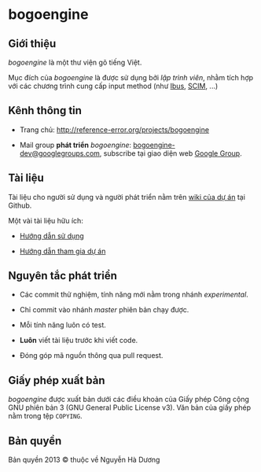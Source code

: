 # bogoengine

## Giới thiệu

*bogoengine* là một thư viện gõ tiếng Việt.

Mục đích của *bogoengine* là được sử dụng bởi *lập trình viên*, nhằm tích hợp
với các chương trình cung cấp input method (như
[Ibus](http://code.google.com/p/ibus/),
[SCIM](http://sourceforge.net/projects/scim/), ...)

## Kênh thông tin

* Trang chủ: <http://reference-error.org/projects/bogoengine>

* Mail group **phát triển** *bogoengine*:
  <bogoengine-dev@googlegroups.com>, subscribe tại giao diện web
  [Google Group](http://groups.google.com/group/bogoengine-dev/).

## Tài liệu

Tài liệu cho người sử dụng và người phát triển nằm trên
[wiki của dự án](https://github.com/cmpitg/bogoengine/wiki) tại
Github.

Một vài tài liệu hữu ích:

* [Hướng dẫn sử dụng](TODO)

* [Hướng dẫn tham gia dự án](TODO)

## Nguyên tắc phát triển

* Các commit thử nghiệm, tính năng mới nằm trong nhánh *experimental*.

* Chỉ commit vào nhánh *master* phiên bản chạy được.

* Mỗi tính năng luôn có test.

* **Luôn** viết tài liệu trước khi viết code.

* Đóng góp mã nguồn thông qua pull request.

## Giấy phép xuất bản

*bogoengine* được xuất bản dưới các điều khoản của Giấy phép Công cộng GNU
phiên bản 3 (GNU General Public License v3).  Văn bản của giấy phép nằm trong
tệp `COPYING`.

## Bản quyền

Bản quyền 2013 © thuộc về Nguyễn Hà Dương <cmpitgATgmaildotcom>
